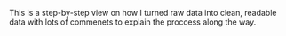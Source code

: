This is a step-by-step view on how I turned raw data into clean, readable data with lots of commenets to explain the proccess along the way.
